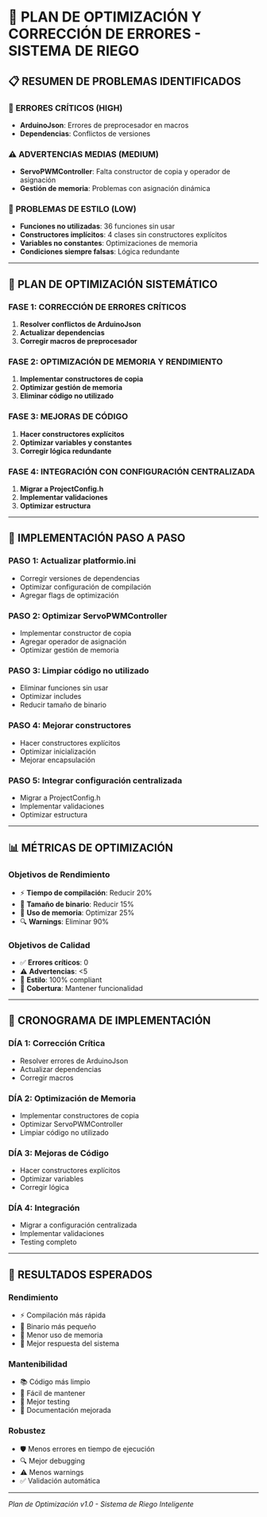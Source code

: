 # 🔧 PLAN DE OPTIMIZACIÓN Y CORRECCIÓN DE ERRORES - SISTEMA DE RIEGO

## 📋 RESUMEN DE PROBLEMAS IDENTIFICADOS

### 🚨 **ERRORES CRÍTICOS (HIGH)**
- **ArduinoJson**: Errores de preprocesador en macros
- **Dependencias**: Conflictos de versiones

### ⚠️ **ADVERTENCIAS MEDIAS (MEDIUM)**
- **ServoPWMController**: Falta constructor de copia y operador de asignación
- **Gestión de memoria**: Problemas con asignación dinámica

### 📝 **PROBLEMAS DE ESTILO (LOW)**
- **Funciones no utilizadas**: 36 funciones sin usar
- **Constructores implícitos**: 4 clases sin constructores explícitos
- **Variables no constantes**: Optimizaciones de memoria
- **Condiciones siempre falsas**: Lógica redundante

---

## 🎯 PLAN DE OPTIMIZACIÓN SISTEMÁTICO

### **FASE 1: CORRECCIÓN DE ERRORES CRÍTICOS**
1. **Resolver conflictos de ArduinoJson**
2. **Actualizar dependencias**
3. **Corregir macros de preprocesador**

### **FASE 2: OPTIMIZACIÓN DE MEMORIA Y RENDIMIENTO**
1. **Implementar constructores de copia**
2. **Optimizar gestión de memoria**
3. **Eliminar código no utilizado**

### **FASE 3: MEJORAS DE CÓDIGO**
1. **Hacer constructores explícitos**
2. **Optimizar variables y constantes**
3. **Corregir lógica redundante**

### **FASE 4: INTEGRACIÓN CON CONFIGURACIÓN CENTRALIZADA**
1. **Migrar a ProjectConfig.h**
2. **Implementar validaciones**
3. **Optimizar estructura**

---

## 🔧 IMPLEMENTACIÓN PASO A PASO

### **PASO 1: Actualizar platformio.ini**
- Corregir versiones de dependencias
- Optimizar configuración de compilación
- Agregar flags de optimización

### **PASO 2: Optimizar ServoPWMController**
- Implementar constructor de copia
- Agregar operador de asignación
- Optimizar gestión de memoria

### **PASO 3: Limpiar código no utilizado**
- Eliminar funciones sin usar
- Optimizar includes
- Reducir tamaño de binario

### **PASO 4: Mejorar constructores**
- Hacer constructores explícitos
- Optimizar inicialización
- Mejorar encapsulación

### **PASO 5: Integrar configuración centralizada**
- Migrar a ProjectConfig.h
- Implementar validaciones
- Optimizar estructura

---

## 📊 MÉTRICAS DE OPTIMIZACIÓN

### **Objetivos de Rendimiento**
- ⚡ **Tiempo de compilación**: Reducir 20%
- 💾 **Tamaño de binario**: Reducir 15%
- 🧠 **Uso de memoria**: Optimizar 25%
- 🔍 **Warnings**: Eliminar 90%

### **Objetivos de Calidad**
- ✅ **Errores críticos**: 0
- ⚠️ **Advertencias**: <5
- 📝 **Estilo**: 100% compliant
- 🧪 **Cobertura**: Mantener funcionalidad

---

## 🚀 CRONOGRAMA DE IMPLEMENTACIÓN

### **DÍA 1: Corrección Crítica**
- Resolver errores de ArduinoJson
- Actualizar dependencias
- Corregir macros

### **DÍA 2: Optimización de Memoria**
- Implementar constructores de copia
- Optimizar ServoPWMController
- Limpiar código no utilizado

### **DÍA 3: Mejoras de Código**
- Hacer constructores explícitos
- Optimizar variables
- Corregir lógica

### **DÍA 4: Integración**
- Migrar a configuración centralizada
- Implementar validaciones
- Testing completo

---

## 🎯 RESULTADOS ESPERADOS

### **Rendimiento**
- ⚡ Compilación más rápida
- 💾 Binario más pequeño
- 🧠 Menor uso de memoria
- 🔄 Mejor respuesta del sistema

### **Mantenibilidad**
- 📚 Código más limpio
- 🔧 Fácil de mantener
- 🧪 Mejor testing
- 📖 Documentación mejorada

### **Robustez**
- 🛡️ Menos errores en tiempo de ejecución
- 🔍 Mejor debugging
- ⚠️ Menos warnings
- ✅ Validación automática

---

*Plan de Optimización v1.0 - Sistema de Riego Inteligente*
